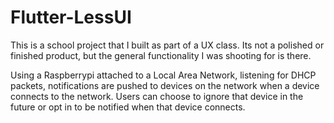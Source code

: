 # Flutter-LessUI

This is a school project that I built as part of a UX class. Its not a polished or finished product,
but the general functionality I was shooting for is there.

Using a Raspberrypi attached to a Local Area Network, listening for DHCP packets, notifications are
pushed to devices on the network when a device connects to the network. Users can choose to ignore
that device in the future or opt in to be notified when that device connects. 
